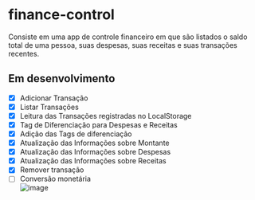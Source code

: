 # finance-control
Consiste em uma app de controle financeiro em que são listados o saldo total de uma pessoa, suas despesas, suas receitas e suas transações recentes.

## Em desenvolvimento

- [x] Adicionar Transação
- [x] Listar Transações
- [x] Leitura das Transações registradas no LocalStorage
- [x] Tag de Diferenciação para Despesas e Receitas
- [x] Adição das Tags de diferenciação
- [x] Atualização das Informações sobre Montante
- [x] Atualização das Informações sobre Despesas
- [x] Atualização das Informações sobre Receitas
- [x] Remover transação
- [ ] Conversão monetária<br>
![image](https://user-images.githubusercontent.com/66737248/213923545-8aabe9e5-61b7-4bc1-97a2-cbc292110d37.png)
